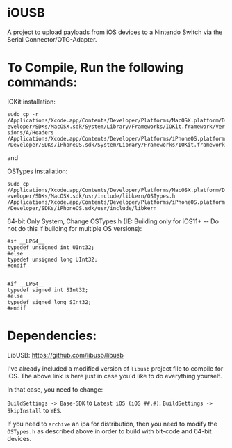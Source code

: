 # iOUSB

A project to upload payloads from iOS devices to a Nintendo Switch via the Serial Connector/OTG-Adapter.

# To Compile, Run the following commands:

IOKit installation:

```sudo cp -r /Applications/Xcode.app/Contents/Developer/Platforms/MacOSX.platform/Developer/SDKs/MacOSX.sdk/System/Library/Frameworks/IOKit.framework/Versions/A/Headers /Applications/Xcode.app/Contents/Developer/Platforms/iPhoneOS.platform/Developer/SDKs/iPhoneOS.sdk/System/Library/Frameworks/IOKit.framework```

and

OSTypes installation:

```sudo cp /Applications/Xcode.app/Contents/Developer/Platforms/MacOSX.platform/Developer/SDKs/MacOSX.sdk/usr/include/libkern/OSTypes.h /Applications/Xcode.app/Contents/Developer/Platforms/iPhoneOS.platform/Developer/SDKs/iPhoneOS.sdk/usr/include/libkern```


64-bit Only System, Change OSTypes.h (IE: Building only for iOS11+ -- Do not do this if building for multiple OS versions):

```
#if __LP64__
typedef unsigned int UInt32;
#else
typedef unsigned long UInt32;
#endif


#if __LP64__
typedef signed int SInt32;
#else
typedef signed long SInt32;
#endif
```


# Dependencies:
LibUSB: https://github.com/libusb/libusb

I've already included a modified version of `libusb` project file to compile for iOS. The above link is here just in case you'd like to do everything yourself.

In that case, you need to change: 

`BuildSettings -> Base-SDK` to `Latest iOS (iOS ##.#)`.
`BuildSettings -> SkipInstall` to `YES`.

If you need to `archive` an ipa for distribution, then you need to modify the `OSTypes.h` as described above in order to build with bit-code and 64-bit devices.
